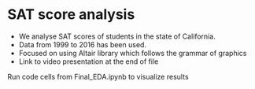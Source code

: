 # SAT score analysis 

* We analyse SAT scores of students in the state of California.
* Data from 1999 to 2016 has been used.
* Focused on using Altair library which follows the grammar of graphics
* Link to video presentation at the end of file
  
Run code cells from Final_EDA.ipynb to visualize results
